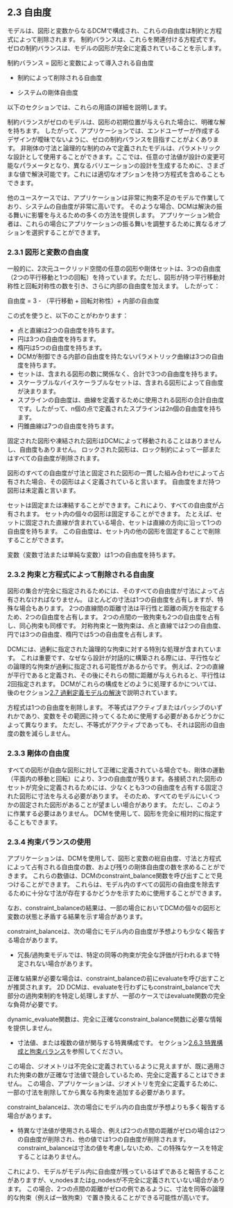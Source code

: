 ## 2.3 自由度

モデルは、図形と変数からなるDCMで構成され、これらの自由度は制約と方程式によって削除されます。
制約バランスは、これらを関連付ける方程式です。
ゼロの制約バランスは、モデルの図形が完全に定義されていることを示します。

制約バランス = 図形と変数によって導入される自由度

- 制約によって削除される自由度

- システムの剛体自由度

以下のセクションでは、これらの用語の詳細を説明します。

制約バランスがゼロのモデルは、図形の初期位置が与えられた場合に、明確な解を持ちます。
したがって、アプリケーションでは、エンドユーザーが作成するデザインが曖昧でないように、ゼロの制約バランスを目指すことがよくあります。
非剛体の寸法と論理的な制約のみで定義されたモデルは、パラメトリックな設計として使用することができます。ここでは、任意の寸法値が設計の変更可能なパラメータとなり、異なるバリエーションの設計を生成するために、さまざまな値で解決可能です。これには適切なオプションを持つ方程式を含めることもできます。

他のユースケースでは、アプリケーションは非常に拘束不足のモデルで作業しており、システムの自由度が非常に高いです。
そのような場合、DCMは解決の振る舞いに影響を与えるための多くの方法を提供します。
アプリケーション統合者は、これらの場合にアプリケーションの振る舞いを調整するために異なるオプションを選択することができます。

### 2.3.1 図形と変数の自由度

一般的に、2次元ユークリッド空間の任意の図形や剛体セットは、3つの自由度（2つの平行移動と1つの回転）を持っています。ただし、図形が持つ平行移動対称性と回転対称性の数を引き、さらに内部の自由度を加えます。
したがって：

自由度 = 3 \- （平行移動 + 回転対称性）+ 内部の自由度

この式を使うと、以下のことがわかります：

- 点と直線は2つの自由度を持ちます。
- 円は3つの自由度を持ちます。
- 楕円は5つの自由度を持ちます。
- DCMが制御できる内部の自由度を持たないパラメトリック曲線は3つの自由度を持ちます。
- セットは、含まれる図形の数に関係なく、合計で3つの自由度を持ちます。
- スケーラブルなバイスケーラブルなセットは、含まれる図形によって自由度が決まります。
- スプラインの自由度は、曲線を定義するために使用される図形の合計自由度です。したがって、n個の点で定義されたスプラインは2n個の自由度を持ちます。
- 円錐曲線は7つの自由度を持ちます。

固定された図形や凍結された図形はDCMによって移動されることはありませんし、自由度もありません。
ロックされた図形は、ロック制約によって一部またはすべての自由度が削除されます。

図形のすべての自由度が寸法と固定された図形の一貫した組み合わせによって占有された場合、その図形はよく定義されていると言います。
自由度をまだ持つ図形は未定義と言います。

セットは固定または凍結することができます。これにより、すべての自由度が占有されます。
セット内の個々の図形は固定することができます。
たとえば、セットに固定された直線が含まれている場合、セットは直線の方向に沿って1つの自由度を持ちます。
この自由度は、セット内の他の図形を固定することで削除することができます。

変数（変数寸法または単純な変数）は1つの自由度を持ちます。

### 2.3.2 拘束と方程式によって削除される自由度

図形の集合が完全に指定されるためには、そのすべての自由度が寸法によって占有されなければなりません。
ほとんどの寸法は1つの自由度を占有しますが、特殊な場合もあります。
2つの直線間の距離寸法は平行性と距離の両方を指定するため、2つの自由度を占有します。
2つの点間の一致拘束も2つの自由度を占有し、同心拘束も同様です。
対称拘束と一致拘束は、点と直線では2つの自由度、円では3つの自由度、楕円では5つの自由度を占有します。

DCMには、過剰に指定された論理的な拘束に対する特別な処理が含まれています。
これは重要です、なぜなら設計が対話的に構築される際には、平行性などの論理的な拘束が過剰に指定される可能性があるからです。
例えば、2つの直線が平行であると定義され、その後にそれらの間に距離が与えられると、平行性は2回指定されます。
DCMがこれらの構成をどのように処理するかについては、後のセクション[2.7 過剰定義モデルの解決](2.7._Solving_over-defined_models.md)で説明されています。

方程式は1つの自由度を削除します。
不等式はアクティブまたはパッシブのいずれかであり、変数をその範囲に持ってくるために使用する必要があるかどうかによって異なります。
ただし、不等式がアクティブであっても、それは図形の自由度の数を減らしません。

### 2.3.3 剛体の自由度

すべての図形が自由な図形に対して正確に定義されている場合でも、剛体の運動（平面内の移動と回転）により、3つの自由度が残ります。各接続された図形のセットが完全に定義されるためには、少なくとも3つの自由度を占有する固定された図形に寸法を与える必要があります。
そのため、すべてのモデルにいくつかの固定された図形があることが望ましい場合があります。
ただし、このように作業する必要はありません。
DCMを使用して、図形を完全に相対的に指定することもできます。

### 2.3.4 拘束バランスの使用

アプリケーションは、DCMを使用して、図形と変数の総自由度、寸法と方程式によって占有される自由度の数、および残りの剛体自由度の数を求めることができます。
これらの数値は、DCMのconstraint_balance関数を呼び出すことで見つけることができます。
これらは、モデル内のすべての図形の自由度を除去するために十分な寸法が存在するかどうかを示すために使用することができます。

なお、constraint_balanceの結果は、一部の場合においてDCMの個々の図形と変数の状態と矛盾する結果を示す場合があります。

constraint_balanceは、次の場合にモデル内の自由度が予想よりも少なく報告する場合があります。

- 冗長/過拘束モデルでは、特定の同等の拘束が完全な評価が行われるまで特定されない場合があります。

正確な結果が必要な場合は、constraint_balanceの前にevaluateを呼び出すことが推奨されます。
2D DCMは、evaluateを行わずにもconstraint_balanceで大部分の過拘束制約を特定し処理しますが、一部のケースではevaluate関数の完全な負荷が必要です。

dynamic_evaluate関数は、完全に正確なconstraint_balance関数に必要な情報を提供しません。

- 寸法値、または複数の値が関与する特異構成です。
セクション[2.6.3 特異構成と拘束バランス](2.6._Ambiguous_models.md)を参照してください。

この場合、ジオメトリは不完全に定義されているように見えますが、既に適用された拘束の数が正確な寸法値で競合しているため、完全に定義することはできません。
この場合、アプリケーションは、ジオメトリを完全に定義するために、一部の寸法を削除してから異なる拘束を追加する必要があります。

constraint_balanceは、次の場合にモデル内の自由度が予想よりも多く報告する場合があります。

- 特異な寸法値が使用される場合、例えば2つの点間の距離がゼロの場合は2つの自由度が削除され、他の値では1つの自由度が削除されます。
constraint_balanceは寸法の値を考慮しないため、この特殊なケースを特定することはありません。

これにより、モデルがモデル内に自由度が残っているはずであると報告することがありますが、v_nodesまたはg_nodesが不完全に定義されていない場合があります。
この場合、2つの点間の距離がゼロの例であるように、寸法を同等の論理的な拘束（例えば一致拘束）で置き換えることができる可能性が高いです。
